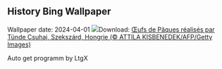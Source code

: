 ## History Bing Wallpaper
Wallpaper date: 2024-04-01
![](https://www.bing.com/th?id=OHR.HungarianEggs_FR-CA5727463691_UHD.jpg&w=1000)Download: [Œufs de Pâques réalisés par Tünde Csuhaj, Szekszárd, Hongrie (© ATTILA KISBENEDEK/AFP/Getty Images)](https://www.bing.com/th?id=OHR.HungarianEggs_FR-CA5727463691_UHD.jpg)

Auto get programm by LtgX
